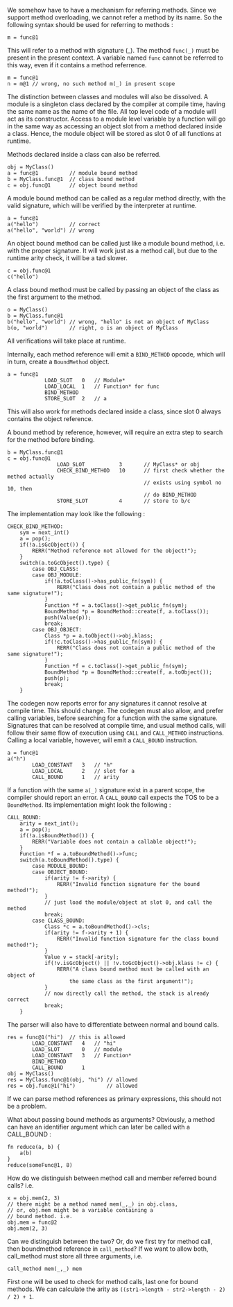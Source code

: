 We somehow have to have a mechanism for referring methods. Since we support 
method overloading, we cannot refer a method by its name. So the following 
syntax should be used for referring to methods :
```
m = func@1
```
This will refer to a method with signature (_). The method `func(_)` must be 
present in the present context. A variable named `func` cannot be referred to 
this way, even if it contains a method referrence.
```
m = func@1
n = m@1 // wrong, no such method m(_) in present scope
```
The distinction between classes and modules will also be dissolved. A module is 
a singleton class declared by the compiler at compile time, having the same 
name as the name of the file. All top level code of a module will act as its 
constructor. Access to a module level variable by a function will go in the 
same way as accessing an object slot from a method declared inside a class. 
Hence, the module object will be stored as slot 0 of all functions at runtime. 

Methods declared inside a class can also be referred.
```
obj = MyClass()
a = func@1          // module bound method
b = MyClass.func@1  // class bound method
c = obj.func@1      // object bound method
```
A module bound method can be called as a regular method directly, with the 
valid signature, which will be verified by the interpreter at runtime.
```
a = func@1
a("hello")          // correct
a("hello", "world") // wrong
```
An object bound method can be called just like a module bound method, i.e. 
with the proper signature. It will work just as a method call, but due to the 
runtime arity check, it will be a tad slower.
```
c = obj.func@1
c("hello")
```
A class bound method must be called by passing an object of the class as the 
first argument to the method.
```
o = MyClass()
b = MyClass.func@1
b("hello", "world") // wrong, "hello" is not an object of MyClass
b(o, "world")       // right, o is an object of MyClass
```
All verifications will take place at runtime.

Internally, each method reference will emit a `BIND_METHOD` opcode, which will 
in turn, create a `BoundMethod` object.
```
a = func@1
            LOAD_SLOT   0   // Module*
            LOAD_LOCAL  1   // Function* for func
            BIND_METHOD
            STORE_SLOT  2   // a
```
This will also work for methods declared inside a class, since slot 0 always 
contains the object reference.

A bound method by reference, however, will require an extra step to search for 
the method before binding.
```
b = MyClass.func@1
c = obj.func@1
                LOAD_SLOT           3       // MyClass* or obj
                CHECK_BIND_METHOD   10      // first check whether the method actually
                                            // exists using symbol no 10, then 
                                            // do BIND_METHOD
                STORE_SLOT          4       // store to b/c
```
The implementation may look like the following :
```
CHECK_BIND_METHOD:
    sym = next_int()
    a = pop();
    if(!a.isGcObject()) {
        RERR("Method reference not allowed for the object!");
    }
    switch(a.toGcObject().type) {
        case OBJ_CLASS:
        case OBJ_MODULE:
            if(!a.toClass()->has_public_fn(sym)) {
                RERR("Class does not contain a public method of the same signature!");
            }
            Function *f = a.toClass()->get_public_fn(sym);
            BoundMethod *p = BoundMethod::create(f, a.toClass());
            push(Value(p));
            break;
        case OBJ_OBJECT:
            Class *p = a.toObject()->obj.klass;
            if(!c.toClass()->has_public_fn(sym)) {
                RERR("Class does not contain a public method of the same signature!");
            }
            Function *f = c.toClass()->get_public_fn(sym);
            BoundMethod *p = BoundMethod::create(f, a.toObject());
            push(p);
            break;
    }
```
The codegen now reports error for any signatures it cannot resolve at compile 
time. This should change. The codegen must also allow, and prefer calling 
variables, before searching for a function with the same signature. Signatures 
that can be resolved at compile time, and usual method calls, will follow their 
same flow of execution using `CALL` and `CALL_METHOD` instructions. Calling 
a local variable, however, will emit a `CALL_BOUND` instruction.
```
a = func@1
a("h")
        LOAD_CONSTANT   3   // "h"
        LOAD_LOCAL      2   // slot for a
        CALL_BOUND      1   // arity
```
If a function with the same `a(_)` signature exist in a parent scope, the 
compiler should report an error. A `CALL_BOUND` call expects the TOS to be a 
`BoundMethod`. Its implementation might look the following :
```
CALL_BOUND:
    arity = next_int();
    a = pop();
    if(!a.isBoundMethod()) {
        RERR("Variable does not contain a callable object!");
    }
    Function *f = a.toBoundMethod()->func;
    switch(a.toBoundMethod().type) {
        case MODULE_BOUND:
        case OBJECT_BOUND:
            if(arity != f->arity) {
                RERR("Invalid function signature for the bound method!");
            }
            // just load the module/object at slot 0, and call the method
            break;
        case CLASS_BOUND:
            Class *c = a.toBoundMethod()->cls;
            if(arity != f->arity + 1) {
                RERR("Invalid function signature for the class bound method!");
            }
            Value v = stack[-arity];
            if(!v.isGcObject() || !v.toGcObject()->obj.klass != c) {
                RERR("A class bound method must be called with an object of 
                    the same class as the first argument!");
            }
            // now directly call the method, the stack is already correct
            break;
    }
```
The parser will also have to differentiate between normal and bound calls.
```
res = func@1("hi")  // this is allowed
        LOAD_CONSTANT   4   // "hi"
        LOAD_SLOT       0   // module
        LOAD_CONSTANT   3   // Function*
        BIND_METHOD
        CALL_BOUND      1
obj = MyClass()
res = MyClass.func@1(obj, "hi") // allowed
res = obj.func@1("hi")          // allowed
```
If we can parse method references as primary expressions, this should not be 
a problem.

What about passing bound methods as arguments? Obviously, a method can have an 
identifier argument which can later be called with a CALL_BOUND :
```
fn reduce(a, b) {
    a(b)
}
reduce(someFunc@1, 8)
```

How do we distinguish between method call and member referred bound calls? i.e. 
```
x = obj.mem(2, 3)
// there might be a method named mem(_,_) in obj.class,
// or, obj.mem might be a variable containing a 
// bound method. i.e.
obj.mem = func@2
obj.mem(2, 3)
```
Can we distinguish between the two? Or, do we first try for method call, then 
boundmethod reference in `call_method`? If we want to allow both, call_method 
must store all three arguments, i.e.
```
call_method mem(_,_) mem
```
First one will be used to check for method calls, last one for bound methods.
We can calculate the arity as `((str1->length - str2->length - 2) / 2) + 1`.
